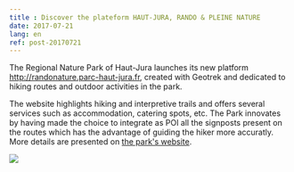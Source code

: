 ```yaml
---
title : Discover the plateform HAUT-JURA, RANDO & PLEINE NATURE
date: 2017-07-21
lang: en
ref: post-20170721
---
```


The Regional Nature Park of Haut-Jura launches its new platform <a href="http://randonature.parc-haut-jura.fr" target="_blank">http://randonature.parc-haut-jura.fr</a>, created with Geotrek and dedicated to hiking routes and outdoor activities in the park.

The website highlights hiking and interpretive trails and offers several services such as accommodation, catering spots, etc.
The Park innovates by having made the choice to integrate as POI all the signposts present on the routes which has the advantage of guiding the hiker more accuratly.
More details are presented on <a href="http://www.parc-haut-jura.fr/fr/site-habitant/tourismedurable/jura-rando-pleine-nature.263-892__2772.php" target="_blank">the park's website</a>.

<a href="http://randonature.parc-haut-jura.fr" target="_blank"><img style="max-width: 100%;" src="{{ site.baseurl }}/assets/img/pnr-ht-jura.jpg"></a>
